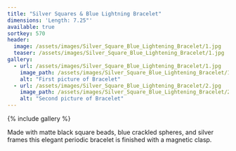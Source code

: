 ```yaml
---
title: "Silver Squares & Blue Lightning Bracelet"
dimensions: 'Length: 7.25"'
available: true
sortkey: 570
header:
  image: /assets/images/Silver_Square_Blue_Lightening_Bracelet/1.jpg
  teaser: /assets/images/Silver_Square_Blue_Lightening_Bracelet/1.jpg
gallery:
  - url: /assets/images/Silver_Square_Blue_Lightening_Bracelet/1.jpg
    image_path: /assets/images/Silver_Square_Blue_Lightening_Bracelet/1.jpg
    alt: "First picture of Bracelet"
  - url: /assets/images/Silver_Square_Blue_Lightening_Bracelet/2.jpg
    image_path: /assets/images/Silver_Square_Blue_Lightening_Bracelet/2.jpg
    alt: "Second picture of Bracelet"
---
```



{% include gallery %}

Made with matte black square  beads, blue crackled spheres, and silver frames this elegant periodic bracelet is finished with a magnetic clasp.